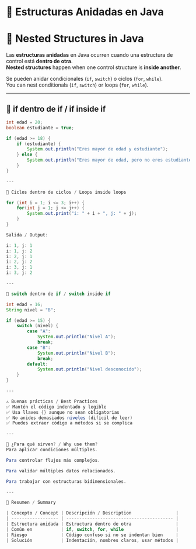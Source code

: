 # 🧠 Estructuras Anidadas en Java  
# 🧠 Nested Structures in Java

Las **estructuras anidadas** en Java ocurren cuando una estructura de control está **dentro de otra**.  
**Nested structures** happen when one control structure is **inside another**.

Se pueden anidar condicionales (`if`, `switch`) o ciclos (`for`, `while`).  
You can nest conditionals (`if`, `switch`) or loops (`for`, `while`).

---

## 🔹 if dentro de if / if inside if

```java
int edad = 20;
boolean estudiante = true;

if (edad >= 18) {
    if (estudiante) {
        System.out.println("Eres mayor de edad y estudiante");
    } else {
        System.out.println("Eres mayor de edad, pero no eres estudiante");
    }
}

---

🔹 Ciclos dentro de ciclos / Loops inside loops

for (int i = 1; i <= 3; i++) {
    for(int j = 1; j <= j++) {
        System.out.print("i: " + i + ", j: " + j);
    }
}

Salida / Output:

i: 1, j: 1  
i: 1, j: 2  
i: 2, j: 1  
i: 2, j: 2  
i: 3, j: 1  
i: 3, j: 2  

---

🔹 switch dentro de if / switch inside if

int edad = 16;
String nivel = "B";

if (edad >= 15) {
    switch (nivel) {
        case "A":
            System.out.println("Nivel A");
            break;
        case "B":
            System.out.println("Nivel B");
            break;
        default:
            System.out.println("Nivel desconocido");
    }
}

---

⚠️ Buenas prácticas / Best Practices
✅ Mantén el código indentado y legible
✅ Usa llaves {} aunque no sean obligatorias
✅ No anides demasiados niveles (difícil de leer)
✅ Puedes extraer código a métodos si se complica

---

📌 ¿Para qué sirven? / Why use them?
Para aplicar condiciones múltiples.

Para controlar flujos más complejos.

Para validar múltiples datos relacionados.

Para trabajar con estructuras bidimensionales.

---

🧠 Resumen / Summary

| Concepto / Concept | Descripción / Description                 |
| ------------------ | ----------------------------------------- |
| Estructura anidada | Estructura dentro de otra                 |
| Común en           | if, switch, for, while                    |
| Riesgo             | Código confuso si no se indentan bien     |
| Solución           | Indentación, nombres claros, usar métodos |


